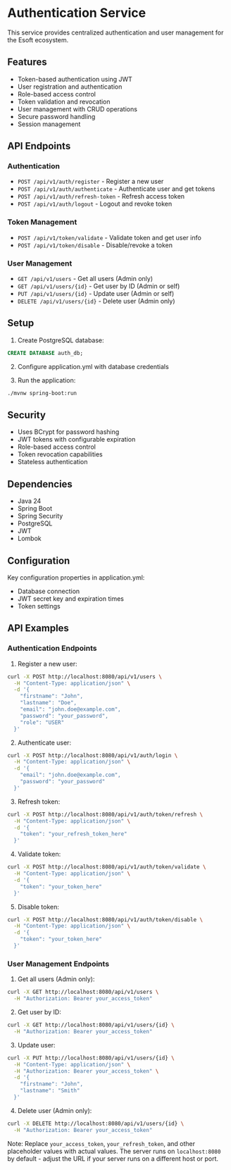 # Authentication Service

This service provides centralized authentication and user management for the Esoft ecosystem.

## Features

- Token-based authentication using JWT
- User registration and authentication
- Role-based access control
- Token validation and revocation
- User management with CRUD operations
- Secure password handling
- Session management

## API Endpoints

### Authentication
- `POST /api/v1/auth/register` - Register a new user
- `POST /api/v1/auth/authenticate` - Authenticate user and get tokens
- `POST /api/v1/auth/refresh-token` - Refresh access token
- `POST /api/v1/auth/logout` - Logout and revoke token

### Token Management
- `POST /api/v1/token/validate` - Validate token and get user info
- `POST /api/v1/token/disable` - Disable/revoke a token

### User Management
- `GET /api/v1/users` - Get all users (Admin only)
- `GET /api/v1/users/{id}` - Get user by ID (Admin or self)
- `PUT /api/v1/users/{id}` - Update user (Admin or self)
- `DELETE /api/v1/users/{id}` - Delete user (Admin only)

## Setup

1. Create PostgreSQL database:
```sql
CREATE DATABASE auth_db;
```

2. Configure application.yml with database credentials

3. Run the application:
```bash
./mvnw spring-boot:run
```

## Security

- Uses BCrypt for password hashing
- JWT tokens with configurable expiration
- Role-based access control
- Token revocation capabilities
- Stateless authentication

## Dependencies

- Java 24
- Spring Boot
- Spring Security
- PostgreSQL
- JWT
- Lombok

## Configuration

Key configuration properties in application.yml:
- Database connection
- JWT secret key and expiration times
- Token settings

## API Examples

### Authentication Endpoints

1. Register a new user:
```bash
curl -X POST http://localhost:8080/api/v1/users \
  -H "Content-Type: application/json" \
  -d '{
    "firstname": "John",
    "lastname": "Doe",
    "email": "john.doe@example.com",
    "password": "your_password",
    "role": "USER"
  }'
```

2. Authenticate user:
```bash
curl -X POST http://localhost:8080/api/v1/auth/login \
  -H "Content-Type: application/json" \
  -d '{
    "email": "john.doe@example.com",
    "password": "your_password"
  }'
```

3. Refresh token:
```bash
curl -X POST http://localhost:8080/api/v1/auth/token/refresh \
  -H "Content-Type: application/json" \
  -d '{
    "token": "your_refresh_token_here"
  }'
```

4. Validate token:
```bash
curl -X POST http://localhost:8080/api/v1/auth/token/validate \
  -H "Content-Type: application/json" \
  -d '{
    "token": "your_token_here"
  }'
```

5. Disable token:
```bash
curl -X POST http://localhost:8080/api/v1/auth/token/disable \
  -H "Content-Type: application/json" \
  -d '{
    "token": "your_token_here"
  }'
```

### User Management Endpoints

1. Get all users (Admin only):
```bash
curl -X GET http://localhost:8080/api/v1/users \
  -H "Authorization: Bearer your_access_token"
```

2. Get user by ID:
```bash
curl -X GET http://localhost:8080/api/v1/users/{id} \
  -H "Authorization: Bearer your_access_token"
```

3. Update user:
```bash
curl -X PUT http://localhost:8080/api/v1/users/{id} \
  -H "Content-Type: application/json" \
  -H "Authorization: Bearer your_access_token" \
  -d '{
    "firstname": "John",
    "lastname": "Smith"
  }'
```

4. Delete user (Admin only):
```bash
curl -X DELETE http://localhost:8080/api/v1/users/{id} \
  -H "Authorization: Bearer your_access_token"
```

Note: Replace `your_access_token`, `your_refresh_token`, and other placeholder values with actual values. The server runs on `localhost:8080` by default - adjust the URL if your server runs on a different host or port.
